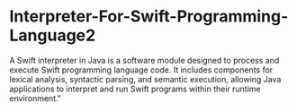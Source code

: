 # Interpreter-For-Swift-Programming-Language2
A Swift interpreter in Java is a software module designed to process and execute Swift programming language code. It includes components for lexical analysis, syntactic parsing, and semantic execution, allowing Java applications to interpret and run Swift programs within their runtime environment."
